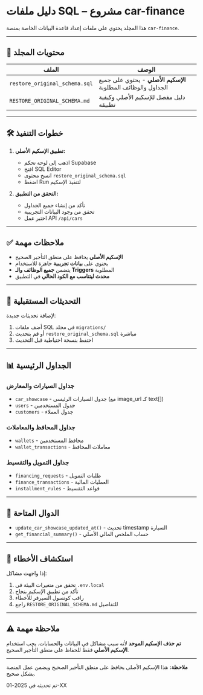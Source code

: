 # دليل ملفات SQL – مشروع car-finance

هذا المجلد يحتوي على ملفات إعداد قاعدة البيانات الخاصة بمنصة `car-finance`.

---

## 📁 محتويات المجلد

| الملف                          | الوصف                                                                 |
|-------------------------------|------------------------------------------------------------------------|
| `restore_original_schema.sql` | **الإسكيم الأصلي** - يحتوي على جميع الجداول والوظائف المطلوبة |
| `RESTORE_ORIGINAL_SCHEMA.md` | دليل مفصل للإسكيم الأصلي وكيفية تطبيقه |

---

## 🛠️ خطوات التنفيذ

1. **تطبيق الإسكيم الأصلي:**
   - اذهب إلى لوحة تحكم Supabase
   - افتح SQL Editor
   - انسخ محتوى `restore_original_schema.sql`
   - اضغط Run لتنفيذ الإسكيم

2. **التحقق من التطبيق:**
   - تأكد من إنشاء جميع الجداول
   - تحقق من وجود البيانات التجريبية
   - اختبر عمل API `/api/cars`

---

## ✅ ملاحظات مهمة

- **الإسكيم الأصلي** يحافظ على منطق التأجير الصحيح
- يحتوي على **بيانات تجريبية** جاهزة للاستخدام
- يتضمن **جميع الوظائف والـ Triggers** المطلوبة
- **محدث ليتناسب مع الكود الحالي** في التطبيق

---

## 🔄 التحديثات المستقبلية

لإضافة تحديثات جديدة:
1. أضف ملفات SQL في مجلد `migrations/`
2. أو قم بتحديث `restore_original_schema.sql` مباشرة
3. احتفظ بنسخة احتياطية قبل التحديث

---

## 📊 الجداول الرئيسية

### جداول السيارات والمعارض
- `car_showcase` - جدول السيارات الرئيسي (مع image_url كـ text[])
- `users` - جدول المستخدمين
- `customers` - جدول العملاء

### جداول المحافظ والمعاملات
- `wallets` - محافظ المستخدمين
- `wallet_transactions` - معاملات المحافظ

### جداول التمويل والتقسيط
- `financing_requests` - طلبات التمويل
- `finance_transactions` - العمليات المالية
- `installment_rules` - قواعد التقسيط

---

## 🚀 الدوال المتاحة

- `update_car_showcase_updated_at()` - تحديث timestamp السيارة
- `get_financial_summary()` - حساب الملخص المالي الأصلي

---

## 🔧 استكشاف الأخطاء

إذا واجهت مشاكل:
1. تحقق من متغيرات البيئة في `.env.local`
2. تأكد من تطبيق الإسكيم بنجاح
3. راقب كونسول السيرفر للأخطاء
4. راجع `RESTORE_ORIGINAL_SCHEMA.md` للتفاصيل

---

## ⚠️ ملاحظة مهمة

**تم حذف الإسكيم الموحد** لأنه سبب مشاكل في البيانات والحسابات. 
يجب استخدام **الإسكيم الأصلي** فقط للحفاظ على منطق التأجير الصحيح.

---

**ملاحظة:** هذا الإسكيم الأصلي يحافظ على منطق التأجير الصحيح ويضمن عمل المنصة بشكل صحيح.

تم تحديثه في 2025-01-XX